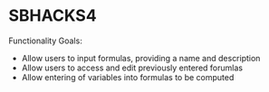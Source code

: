 # SBHACKS4

Functionality Goals:
- Allow users to input formulas, providing a name and description
- Allow users to access and edit previously entered forumlas
- Allow entering of variables into formulas to be computed
